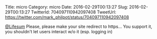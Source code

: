 Title: micro
Category: micro
Date: 2016-02-29T00:13:27
Slug: 2016-02-29T00:13:27
TwitterId: 704097110942097408
TweetUrl: https://twitter.com/mark_philpot/status/704097110942097408

[@Lifesum](https://twitter.com/Lifesum) Please, please make your site redirect to https... You support it, you shouldn't let users interact w/o it (esp. logging in)